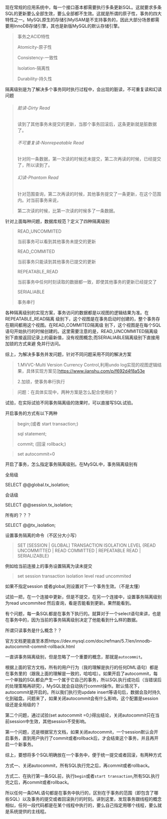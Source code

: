 现在常规的应用系统中，每一个接口基本都需要执行多条更新SQL。这就要求多条SQL的更新要么全部生效，要么全部都不生效。这就是所谓的原子性，事务的四大特性之一。MySQL原生的存储引MyISAM是不支持事务的，因此大部分场景都需要用InnoDB存储引擎，其也是新版MySQL的默认存储引擎。

> 事务之ACID特性
>
> Atomicity-原子性
>
> Consistency-一致性
>
> Isolation-隔离性
>
> Durability-持久性

隔离级别是为了解决多个事务同时执行过程中，会出现的脏读，不可重复读和幻读问题

> ###### 脏读-Dirty Read
>
> 读到了其他事务未提交的更新，当那个事务回滚后，这条更新就是脏数据了。
>
> ###### 不可重复读-Nonrepeatable Read
>
> 针对同一条数据，第一次读的时候还未提交，第二次再读的时候，已经提交了，所以读到了。
>
> ###### 幻读-Phantom Read
>
> 针对范围查询，第二次再读的时候，其他事务提交了一条更新，在这个范围内。对当前事务来说，
>
> 第二次读的时候，比第一次读的时候多了一条数据。
>
> 

针对上面每种问题，数据库规范？定义了四种隔离级别

> READ_UNCOMMITED
>
> 当前事务可以看到其他事务未提交的更新
>
> READ_COMMITED
>
> 当前事务只能读到其他事务已提交的更新
>
> REPEATABLE_READ
>
> 当前事务中任何时刻读取的数据都一致，即使其他事务的更新已经提交了
>
> SERIALIABLE
>
> 事务串行



各种隔离级别的实现方案，事务访问的数据都是以视图的逻辑结果为准。在REPEATABLE_READ隔离 级别下，这个视图是在事务启动时创建的，整个事务存在期间都用这个视图。在READ_COMMITED隔离级 别下，这个视图是在每个SQL语句开始执行的时候创建的。这里需要注意的是，READ_UNCOMMITED隔离级别下直接返回记录上的最新值，没有视图概念;而SERIALIABLE隔离级别下直接用加锁的方式来避 免并行访问。

综上，为解决多事务并发问题，针对不同问题采用不同的解决方案

> 1.MVVC-Multi Version Currency Control,利用undo log实现的视图逻辑结果，具体实现方案见[https://www.jianshu.com/p/f692d4f8a53e
>
> 2.加锁，使事务串行执行

> 问题：在具体实现中，两种方案是怎么配合使用的？



试验，在实际试验不同事务隔离级的效果时，可以直接写SQL试验。

开启事务的方式有以下两种

> begin;(或者 start transaction;)
>
> sql statement;
>
> commit; (回滚 rollback;)

> set autocommit=0 

开启了事务，怎么指定事务隔离级别。在MySQL中，事务隔离级别有

全局级

SELECT @@global.tx_isolation;

会话级

SELECT @@session.tx_isolation;

所有的？？？

SELECT @@tx_isolation;

设置事务隔离的命令（不区分大小写）

> SET [SESSION | GLOBAL] TRANSACTION ISOLATION LEVEL {READ UNCOMMITTED | READ COMMITTED | REPEATABLE READ | SERIALIZABLE}

例如给当前连接上的事务设置隔离为读未提交

> set session transaction isolation level read uncommited

如果不指定session 或者global,则设置对下一个事务生效。（不是太懂）

试验一把，在一个连接中更新，但是不提交，在另一个连接中，设置事务隔离级别为read uncommited 然后查询，看是否能看到更新。果然能看到。

有个问题，每一条SQL都是在事务下执行的。就算对于一个select语句来讲，也是在事务中的，因为当前的事务隔离级别决定了他能看到什么样的数据。

所谓只读事务是什么概念？？

官方文档更能直至本质https://dev.mysql.com/doc/refman/5.7/en/innodb-autocommit-commit-rollback.html

一直讲事务隔离级别，但是忽略了一个重要的概念，那就是`autocommit`。

根据上面的官方文档，所有的用户行为（我的理解是执行的任何DML语句）都是在事务里的（跟我上面的理解是一致的，哈哈哈）。如果开启了autocommit，每一个单独的SQL都会产生一个属于它自己的事务，所以SQL执行成功后（当错误后的处理策略再研究），MySQL就会自动执行commit操作。默认情况下，autocommit是开启的。所以我们执行完update insert等语句后，数据会及时持久化到磁盘。问题来了，如果关闭autocommit会有什么影响，这个配置是session级还是全局级的？

第二个问题，通过试验(set autocommit =0;)得出结论，关闭autocommit只在当前session中生效，其他session不受影响。

第一个问题，还是根据官方文档，如果关闭autocommit，一个session默认会开启事务，直到用户执行了commit或者rollback后，才会结束这个事务，并且再开启一个新事务。

综上，要想将多个SQL明确放在一个事务中，便于统一提交或者回滚，有两种方式

方式一、关闭autocommit，所有SQL执行完之后，再commit或者rollback。

方式二、在执行第一条SQL前，执行`begin`或者`start transaction`,所有SQL执行完之后，再commit或者rollback。

所以任何一条DML语句都是在事务中执行的，区别在于事务的范围（即包含了哪些SQL）以及事务的提交或者回滚执行的时刻。讲到这里，发现事务跟线程的概念相似，任何一段代码都是在某个线程中执行的，要么自己指定用哪个线程，要么就是系统提供的主线程。